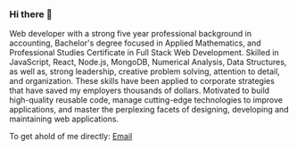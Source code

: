### Hi there 👋

Web developer with a strong five year professional background in accounting, Bachelor's degree focused in Applied Mathematics, and Professional Studies Certificate in Full Stack Web Development. Skilled in JavaScript, React, Node.js, MongoDB, Numerical Analysis, Data Structures, as well as, strong leadership, creative problem solving, attention to detail, and organization. These skills have been applied to corporate strategies that have saved my employers thousands of dollars. Motivated to build high-quality reusable code, manage cutting-edge technologies to improve applications, and master the perplexing facets of designing, developing and maintaining web applications. 

To get ahold of me directly: [Email](mailto:curtis.d.hatter@gmail.com)


<!--
**Curtis-Hatter/Curtis-Hatter** is a ✨ _special_ ✨ repository because its `README.md` (this file) appears on your GitHub profile.

Here are some ideas to get you started:

- 🔭 I’m currently working on ...
- 🌱 I’m currently learning ...
- 👯 I’m looking to collaborate on ...
- 🤔 I’m looking for help with ...
- 💬 Ask me about ...
- 📫 How to reach me: ...
- 😄 Pronouns: ...
- ⚡ Fun fact: ...
-->

